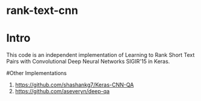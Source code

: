 # rank-text-cnn

# Intro
This code is an independent implementation of Learning to Rank Short Text Pairs with Convolutional Deep Neural Networks SIGIR'15 in Keras.

#Other Implementations
1. https://github.com/shashankg7/Keras-CNN-QA
2. https://github.com/aseveryn/deep-qa
